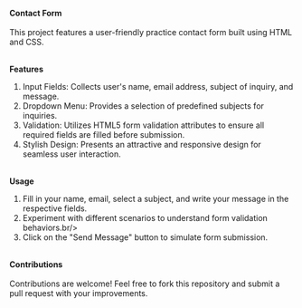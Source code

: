 **Contact Form**<br/><br/>
This project features a user-friendly practice contact form built using HTML and CSS.<br/>

<br/>**Features**<br/>
1. Input Fields: Collects user's name, email address, subject of inquiry, and message.<br/>
2. Dropdown Menu: Provides a selection of predefined subjects for inquiries.<br/>
3. Validation: Utilizes HTML5 form validation attributes to ensure all required fields are filled before submission.<br/>
4. Stylish Design: Presents an attractive and responsive design for seamless user interaction.<br/>

<br/>**Usage**<br/>
1. Fill in your name, email, select a subject, and write your message in the respective fields.<br/>
2. Experiment with different scenarios to understand form validation behaviors.br/>
3. Click on the "Send Message" button to simulate form submission.<br/>

<br/>**Contributions**<br/><br/>
Contributions are welcome! Feel free to fork this repository and submit a pull request with your improvements.
